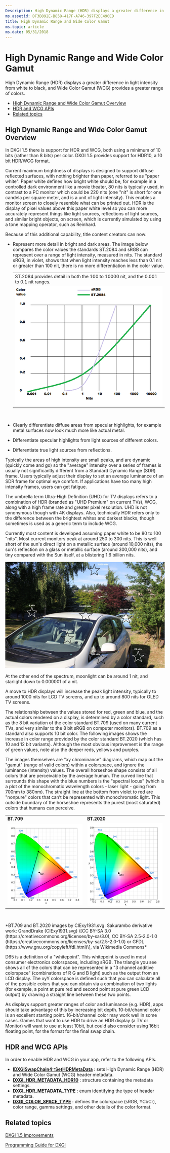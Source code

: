```yaml
---
Description: High Dynamic Range (HDR) displays a greater difference in light intensity from white to black, and Wide Color Gamut (WCG) provides a greater range of colors.
ms.assetid: DF3B892E-B858-417F-A746-397F2EC490ED
title: High Dynamic Range and Wide Color Gamut
ms.topic: article
ms.date: 05/31/2018
---
```


# High Dynamic Range and Wide Color Gamut

High Dynamic Range (HDR) displays a greater difference in light intensity from white to black, and Wide Color Gamut (WCG) provides a greater range of colors.

-   [High Dynamic Range and Wide Color Gamut Overview](#high-dynamic-range-and-wide-color-gamut-overview)
-   [HDR and WCG APIs](#hdr-and-wcg-apis)
-   [Related topics](#related-topics)

## High Dynamic Range and Wide Color Gamut Overview

In DXGI 1.5 there is support for HDR and WCG, both using a minimum of 10 bits (rather than 8 bits) per color. DXGI 1.5 provides support for HDR10, a 10 bit HDR/WCG format.

Current maximum brightness of displays is designed to support diffuse reflected surfaces, with nothing brighter than paper, referred to as "paper white". Paper white defines how bright white should be, for example in a controlled dark environment like a movie theater, 80 nits is typically used, in contrast to a PC monitor which could be 220 nits (one "nit" is short for one candela per square meter, and is a unit of light intensity). This enables a monitor screen to closely resemble what can be printed out. HDR is the display of pixel values above this paper white level so you can more accurately represent things like light sources, reflections of light sources, and similar bright objects, on screen, which is currently simulated by using a tone mapping operator, such as Reinhard.

Because of this additional capability, title content creators can now:

-   Represent more detail in bright and dark areas. The image below compares the color values the standards ST.2084 and sRGB can represent over a range of light intensity, measured in nits. The standard sRGB, in violet, shows that when light intensity reaches less than 0.1 nit or greater than 100 nit, there is no more differentiation in the color value. 

    |                                                                                        |
    |----------------------------------------------------------------------------------------|
    | ST.2084 provides detail in both the 100 to 10000 nit, and the 0.001 to 0.1 nit ranges. |
    | ![](images/hdr-bright-and-dark.png)                                                    |

    

     

-   Clearly differentiate diffuse areas from specular highlights, for example metal surfaces now look much more like actual metal.
-   Differentiate specular highlights from light sources of different colors.
-   Differentiate true light sources from reflections.

Typically the areas of high intensity are small peaks, and are dynamic (quickly come and go) so the "average" intensity over a series of frames is usually not significantly different from a Standard Dynamic Range (SDR) frame. Users typically adjust their display to set an average luminance of an SDR frame for optimal eye comfort. If applications have too many high intensity frames, users can get fatigue.

The umbrella term Ultra-High Definition (UHD) for TV displays refers to a combination of HDR (branded as "UHD Premium" on current TVs), WCG, along with a high frame rate and greater pixel resolution. UHD is not synonymous though with 4K displays. Also, technically HDR refers only to the difference between the brightest whites and darkest blacks, though sometimes is used as a generic term to include WCG.

Currently most content is developed assuming paper white to be 80 to 100 "nits". Most current monitors peak at around 250 to 300 nits. This is well short of the sun's direct light on a metallic surface (around 10,000 nits), the sun's reflection on a glass or metallic surface (around 300,000 nits), and tiny compared with the Sun itself, at a blistering 1.6 billion nits.

![](images/nit-show-3.jpg)

At the other end of the spectrum, moonlight can be around 1 nit, and starlight down to 0.000001 of a nit.

A move to HDR displays will increase the peak light intensity, typically to around 1000 nits for LCD TV screens, and up to around 800 nits for OLED TV screens.

The relationship between the values stored for red, green and blue, and the actual colors rendered on a display, is determined by a color standard, such as the 8 bit variation of the color standard BT.709 (used on many current TVs, and very similar to the 8 bit sRGB on computer monitors). BT.709 as a standard also supports 10 bit color. The following images shows the increase in color range provided by the color standard BT.2020 (which has 10 and 12 bit variants). Although the most obvious improvement is the range of green values, note also the deeper reds, yellows and purples.

The images themselves are "xy chrominance" diagrams, which map out the "gamut" (range of valid colors) within a colorspace, and ignore the luminance (intensity) values. The overall horseshoe shape consists of all colors that are perceivable by the average human. The curved line that surrounds this shape with the blue numbers is the "spectral locus" (which is a plot of the monochromatic wavelength colors - laser light - going from 700nm to 380nm). The straight line at the bottom from violet to red are "nonpure" colors that can’t be represented with monochromatic light. This outside boundary of the horseshoe represents the purest (most saturated) colors that humans can perceive.



|                       |                        |
|-----------------------|------------------------|
| **BT.709**            | **BT.2020**            |
| ![](images/bt709.png) | ![](images/bt2020.png) |



 

<dl> *BT.709 and BT.2020 images by CIExy1931.svg: Sakurambo derivative work: GrandDrake (CIExy1931.svg) \[CC BY-SA 3.0 (https://creativecommons.org/licenses/by-sa/3.0), CC BY-SA 2.5-2.0-1.0 (https://creativecommons.org/licenses/by-sa/2.5-2.0-1.0) or GFDL (https://www.gnu.org/copyleft/fdl.html)\], via Wikimedia Commons*  
</dl>

D65 is a definition of a "whitepoint". This whitepoint is used in most consumer electronics colorspaces, including sRGB. The triangle you see shows all of the colors that can be represented in a "3 channel additive colorspace" (combinations of R G and B light) such as the output from an LCD display. The xyY colorspace is defined such that you can calculate all of the possible colors that you can obtain via a combination of two lights (for example, a point at pure red and second point at pure green LCD output) by drawing a straight line between these two points.

As displays support greater ranges of color and luminance (e.g. HDR), apps should take advantage of this by increasing bit depth. 10-bit/channel color is an excellent starting point. 16-bit/channel color may work well in some cases. Games that want to use HDR to drive an HDR display (a TV or Monitor) will want to use at least 10bit, but could also consider using 16bit floating point, for the format for the final swap chain.

## HDR and WCG APIs

In order to enable HDR and WCG in your app, refer to the following APIs.

-   [**IDXGISwapChain4::SetHDRMetaData**](/windows/desktop/api/dxgi1_5/nf-dxgi1_5-idxgiswapchain4-sethdrmetadata) : sets High Dynamic Range (HDR) and Wide Color Gamut (WCG) header metadata.
-   [**DXGI\_HDR\_METADATA\_HDR10**](/windows/desktop/api/dxgi1_5/ns-dxgi1_5-dxgi_hdr_metadata_hdr10) : structure containing the metadata settings.
-   [**DXGI\_HDR\_METADATA\_TYPE**](/windows/desktop/api/dxgi1_5/ne-dxgi1_5-dxgi_hdr_metadata_type) : enum identifying the type of header metadata.
-   [**DXGI\_COLOR\_SPACE\_TYPE**](/windows/desktop/api/dxgicommon/ne-dxgicommon-dxgi_color_space_type) : defines the colorspace (sRGB, YCbCr), color range, gamma settings, and other details of the color format.

## Related topics

<dl> <dt>

[DXGI 1.5 Improvements](dxgi-1-5-improvements.md)
</dt> <dt>

[Programming Guide for DXGI](dx-graphics-dxgi-overviews.md)
</dt> </dl>

 

 



